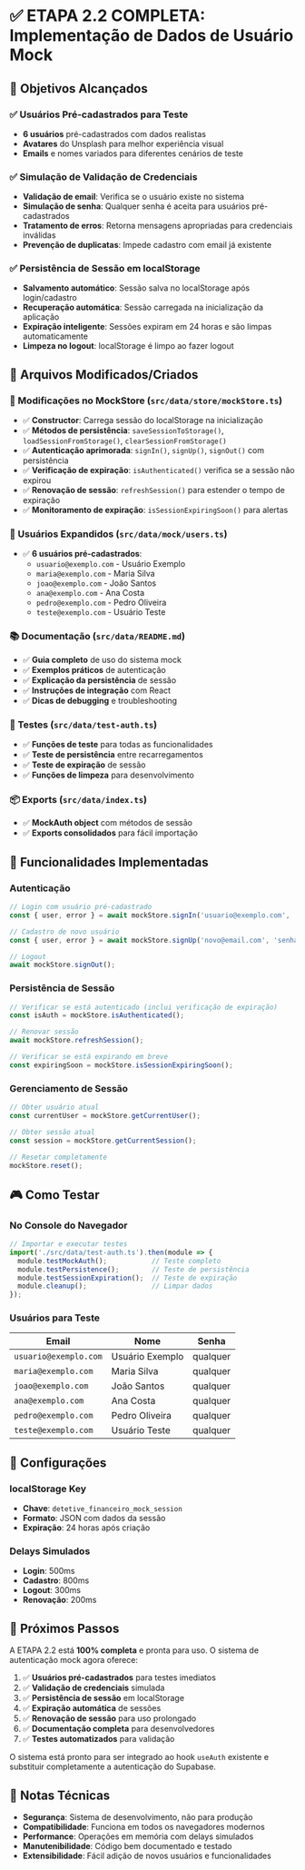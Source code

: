 # ✅ ETAPA 2.2 COMPLETA: Implementação de Dados de Usuário Mock

## 🎯 Objetivos Alcançados

### ✅ Usuários Pré-cadastrados para Teste
- **6 usuários** pré-cadastrados com dados realistas
- **Avatares** do Unsplash para melhor experiência visual
- **Emails** e nomes variados para diferentes cenários de teste

### ✅ Simulação de Validação de Credenciais
- **Validação de email**: Verifica se o usuário existe no sistema
- **Simulação de senha**: Qualquer senha é aceita para usuários pré-cadastrados
- **Tratamento de erros**: Retorna mensagens apropriadas para credenciais inválidas
- **Prevenção de duplicatas**: Impede cadastro com email já existente

### ✅ Persistência de Sessão em localStorage
- **Salvamento automático**: Sessão salva no localStorage após login/cadastro
- **Recuperação automática**: Sessão carregada na inicialização da aplicação
- **Expiração inteligente**: Sessões expiram em 24 horas e são limpas automaticamente
- **Limpeza no logout**: localStorage é limpo ao fazer logout

## 📁 Arquivos Modificados/Criados

### 🔧 Modificações no MockStore (`src/data/store/mockStore.ts`)
- ✅ **Constructor**: Carrega sessão do localStorage na inicialização
- ✅ **Métodos de persistência**: `saveSessionToStorage()`, `loadSessionFromStorage()`, `clearSessionFromStorage()`
- ✅ **Autenticação aprimorada**: `signIn()`, `signUp()`, `signOut()` com persistência
- ✅ **Verificação de expiração**: `isAuthenticated()` verifica se a sessão não expirou
- ✅ **Renovação de sessão**: `refreshSession()` para estender o tempo de expiração
- ✅ **Monitoramento de expiração**: `isSessionExpiringSoon()` para alertas

### 👥 Usuários Expandidos (`src/data/mock/users.ts`)
- ✅ **6 usuários pré-cadastrados**:
  - `usuario@exemplo.com` - Usuário Exemplo
  - `maria@exemplo.com` - Maria Silva
  - `joao@exemplo.com` - João Santos
  - `ana@exemplo.com` - Ana Costa
  - `pedro@exemplo.com` - Pedro Oliveira
  - `teste@exemplo.com` - Usuário Teste

### 📚 Documentação (`src/data/README.md`)
- ✅ **Guia completo** de uso do sistema mock
- ✅ **Exemplos práticos** de autenticação
- ✅ **Explicação da persistência** de sessão
- ✅ **Instruções de integração** com React
- ✅ **Dicas de debugging** e troubleshooting

### 🧪 Testes (`src/data/test-auth.ts`)
- ✅ **Funções de teste** para todas as funcionalidades
- ✅ **Teste de persistência** entre recarregamentos
- ✅ **Teste de expiração** de sessão
- ✅ **Funções de limpeza** para desenvolvimento

### 📦 Exports (`src/data/index.ts`)
- ✅ **MockAuth object** com métodos de sessão
- ✅ **Exports consolidados** para fácil importação

## 🔐 Funcionalidades Implementadas

### Autenticação
```typescript
// Login com usuário pré-cadastrado
const { user, error } = await mockStore.signIn('usuario@exemplo.com', 'senha123');

// Cadastro de novo usuário
const { user, error } = await mockStore.signUp('novo@email.com', 'senha123', 'Nome Completo');

// Logout
await mockStore.signOut();
```

### Persistência de Sessão
```typescript
// Verificar se está autenticado (inclui verificação de expiração)
const isAuth = mockStore.isAuthenticated();

// Renovar sessão
await mockStore.refreshSession();

// Verificar se está expirando em breve
const expiringSoon = mockStore.isSessionExpiringSoon();
```

### Gerenciamento de Sessão
```typescript
// Obter usuário atual
const currentUser = mockStore.getCurrentUser();

// Obter sessão atual
const session = mockStore.getCurrentSession();

// Resetar completamente
mockStore.reset();
```

## 🎮 Como Testar

### No Console do Navegador
```javascript
// Importar e executar testes
import('./src/data/test-auth.ts').then(module => {
  module.testMockAuth();           // Teste completo
  module.testPersistence();        // Teste de persistência
  module.testSessionExpiration();  // Teste de expiração
  module.cleanup();                // Limpar dados
});
```

### Usuários para Teste
| Email | Nome | Senha |
|-------|------|-------|
| `usuario@exemplo.com` | Usuário Exemplo | qualquer |
| `maria@exemplo.com` | Maria Silva | qualquer |
| `joao@exemplo.com` | João Santos | qualquer |
| `ana@exemplo.com` | Ana Costa | qualquer |
| `pedro@exemplo.com` | Pedro Oliveira | qualquer |
| `teste@exemplo.com` | Usuário Teste | qualquer |

## 🔧 Configurações

### localStorage Key
- **Chave**: `detetive_financeiro_mock_session`
- **Formato**: JSON com dados da sessão
- **Expiração**: 24 horas após criação

### Delays Simulados
- **Login**: 500ms
- **Cadastro**: 800ms
- **Logout**: 300ms
- **Renovação**: 200ms

## 🚀 Próximos Passos

A ETAPA 2.2 está **100% completa** e pronta para uso. O sistema de autenticação mock agora oferece:

1. ✅ **Usuários pré-cadastrados** para testes imediatos
2. ✅ **Validação de credenciais** simulada
3. ✅ **Persistência de sessão** em localStorage
4. ✅ **Expiração automática** de sessões
5. ✅ **Renovação de sessão** para uso prolongado
6. ✅ **Documentação completa** para desenvolvedores
7. ✅ **Testes automatizados** para validação

O sistema está pronto para ser integrado ao hook `useAuth` existente e substituir completamente a autenticação do Supabase.

## 📝 Notas Técnicas

- **Segurança**: Sistema de desenvolvimento, não para produção
- **Compatibilidade**: Funciona em todos os navegadores modernos
- **Performance**: Operações em memória com delays simulados
- **Manutenibilidade**: Código bem documentado e testado
- **Extensibilidade**: Fácil adição de novos usuários e funcionalidades
